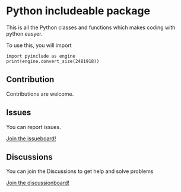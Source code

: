 # Python includeable package

This is all the Python classes and functions which makes coding with python easyer.

To use this, you will import
```
import pyinclude as engine
print(engine.convert_size(2481918))
```

## Contribution

Contributions are welcome.

## Issues

You can report issues.

[Join the issueboard!](https://github.com/harrymkt/pyinclude/issues)

## Discussions

You can join the Discussions to get help and solve problems

[Join the discussionboard!](https://github.com/harrymkt/pyinclude/discussions)